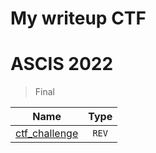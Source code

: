 # **My writeup CTF**

# ASCIS 2022 
> Final

| Name | Type | 
| :---: | :---: |
| [ctf_challenge](https://github.com/kudo104/CTF/tree/main/ASCIS/2022/Final/ctf_challenge) |`REV`|

